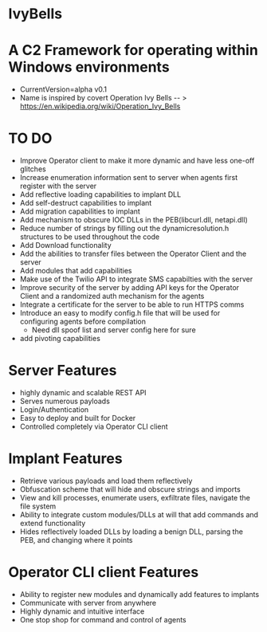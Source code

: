 # IvyBells
# A C2 Framework for operating within Windows environments
- CurrentVersion=alpha v0.1
- Name is inspired by covert Operation Ivy Bells -- > https://en.wikipedia.org/wiki/Operation_Ivy_Bells


# TO DO
- Improve Operator client to make it more dynamic and have less one-off glitches
- Increase enumeration information sent to server when agents first register with the server
- Add reflective loading capabilities to implant DLL
- Add self-destruct capabilities to implant 
- Add migration capabilities to implant
- Add mechanism to obscure IOC DLLs in the PEB(libcurl.dll, netapi.dll)
- Reduce number of strings by filling out the dynamicresolution.h structures to be used throughout the code
- Add Download functionality
- Add the abilities to transfer files between the Operator Client and the server
- Add modules that add capabilities
- Make use of the Twilio API to integrate SMS capabilties with the server
- Improve security of the server by adding API keys for the Operator Client and a randomized auth mechanism for the agents
- Integrate a certificate for the server to be able to run HTTPS comms
- Introduce an easy to modify config.h file that will be used for configuring agents before compilation
  - Need dll spoof list and server config here for sure
- add pivoting capabilities

# Server Features
- highly dynamic and scalable REST API
- Serves numerous payloads
- Login/Authentication
- Easy to deploy and built for Docker
- Controlled completely via Operator CLI client

# Implant Features
- Retrieve various payloads and load them reflectively
- Obfuscation scheme that will hide and obscure strings and imports
- View and kill processes, enumerate users, exfiltrate files, navigate the file system
- Ability to integrate custom modules/DLLs at will that add commands and extend functionality
- Hides reflectively loaded DLLs by loading a benign DLL, parsing the PEB, and changing where it points

# Operator CLI client Features
- Ability to register new modules and dynamically add features to implants
- Communicate with server from anywhere
- Highly dynamic and intuitive interface
- One stop shop for command and control of agents
